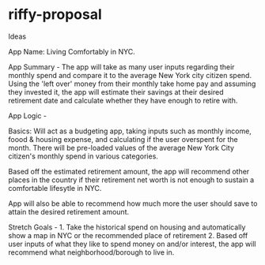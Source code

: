 # riffy-proposal

Ideas
    
App Name: Living Comfortably in NYC.

App Summary - The app will take as many user inputs regarding their monthly spend and compare it to the average New York city citizen spend. Using the 'left over' money from their monthly take home pay and assuming they invested it, the app will estimate their savings at their desired retirement date and calculate whether they have enough to retire with.

App Logic - 

Basics: Will act as a budgeting app, taking inputs such as monthly income, foood & housing expense, and calculating if the user overspent for the month. There will be pre-loaded values of the average New York City citizen's monthly spend in various categories. 

Based off the estimated retirement amount, the app will recommend other places in the country if their retirement net worth is not enough to sustain a comfortable lifesytle in NYC.

App will also be able to recommend how much more the user should save to attain the desired retirement amount.


Stretch Goals - 
    1. Take the historical spend on housing and automatically show a map in NYC or the recommended place of retirement
    2. Based off user inputs of what they like to spend money on and/or interest, the app will recommend what neighborhood/borough to live in.